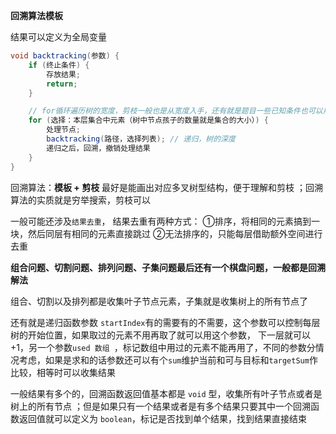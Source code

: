 **回溯算法模板**

结果可以定义为全局变量
```java
void backtracking(参数) {
    if (终止条件) {
        存放结果;
        return;
    }

    // for循环遍历树的宽度，剪枝一般也是从宽度入手，还有就是题目一些已知条件也可以用作剪枝
    for (选择：本层集合中元素（树中节点孩子的数量就是集合的大小）) {
        处理节点;
        backtracking(路径，选择列表); // 递归，树的深度
        递归之后，回溯，撤销处理结果
    }
}
```

回溯算法：**模板 + 剪枝**
    最好是能画出对应多叉树型结构，便于理解和剪枝
    ；回溯算法的实质就是穷举搜索，剪枝可以


一般可能还涉及`结果去重`，
结果去重有两种方式：
①排序，将相同的元素搞到一块，然后同层有相同的元素直接跳过
②无法排序的，只能每层借助额外空间进行去重


**组合问题、切割问题、排列问题、子集问题最后还有一个棋盘问题，一般都是回溯解法**

组合、切割以及排列都是收集叶子节点元素，子集就是收集树上的所有节点了

还有就是递归函数参数 `startIndex`有的需要有的不需要，这个参数可以控制每层树的开始位置，如果取过的元素不用再取了就可以用这个参数，
下一层就可以 +1，另一个参数`used 数组 `，标记数组中用过的元素不能再用了，不同的参数分情况考虑，如果是求和的话参数还可以有个`sum`维护当前和可与目标和`targetSum`作比较，相等时可以收集结果

一般结果有多个的，回溯函数返回值基本都是 `void` 型，收集所有叶子节点或者是树上的所有节点
；但是如果只有一个结果或者是有多个结果只要其中一个回溯函数返回值就可以定义为 `boolean`，标记是否找到单个结果，找到结果直接结束

